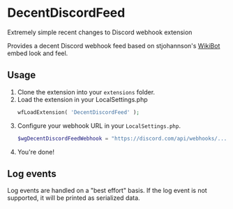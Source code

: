 # DecentDiscordFeed
Extremely simple recent changes to Discord webhook extension

Provides a decent Discord webhook feed based on stjohannson's
[WikiBot](https://github.com/stjohann/DiscordWikiBot) embed look and feel.

## Usage
1. Clone the extension into your `extensions` folder.
2. Load the extension in your LocalSettings.php
   ```php
   wfLoadExtension( 'DecentDiscordFeed' );
   ```
3. Configure your webhook URL in your `LocalSettings.php`.
   ```php
   $wgDecentDiscordFeedWebhook = "https://discord.com/api/webhooks/...";
   ```
4. You're done!


## Log events
Log events are handled on a "best effort" basis. If the log event is not
supported, it will be printed as serialized data.
